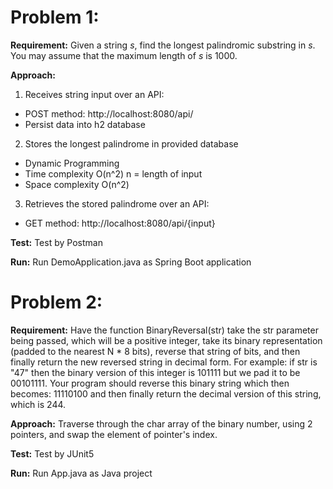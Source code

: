
# Problem 1:
**Requirement:**
Given a string _s_, find the longest palindromic substring in _s_. You may assume that the maximum length of _s_ is 1000.

**Approach:**
1. Receives string input over an API: 
- POST method: http://localhost:8080/api/
- Persist data into h2 database
2. Stores the longest palindrome in provided database
- Dynamic Programming
- Time complexity O(n^2) n = length of input
- Space complexity O(n^2)
3. Retrieves the stored palindrome over an API: 
- GET method: http://localhost:8080/api/{input}

**Test:**
Test by Postman

**Run:**
Run DemoApplication.java as Spring Boot application

# Problem 2:
**Requirement:**
Have the function BinaryReversal(str) take the str parameter being passed, which will be a positive integer, take its binary representation (padded to the nearest N * 8 bits), reverse that string of bits, and then finally return the new reversed string in decimal form. For example: if str is "47" then the binary version of this integer is 101111 but we pad it to be 00101111. Your program should reverse this binary string which then becomes: 11110100 and then finally return the decimal version of this string, which is 244.

**Approach:**
Traverse through the char array of the binary number, using 2 pointers, and swap the element of pointer's index.

**Test:**
Test by JUnit5 

**Run:**
Run App.java as Java project
